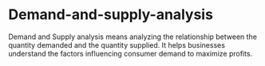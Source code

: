 # Demand-and-supply-analysis
Demand and Supply analysis means analyzing the relationship between the quantity demanded and the quantity supplied. It helps businesses understand the factors influencing consumer demand to maximize profits. 
